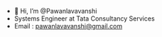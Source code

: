 - 👋 Hi, I’m @Pawanlavavanshi
- Systems Engineer at Tata Consultancy Services
- Email : pawanlavavanshi@gmail.com

<!---
Pawanlavavanshi/Pawanlavavanshi is a ✨ special ✨ repository because its `README.md` (this file) appears on your GitHub profile.
You can click the Preview link to take a look at your changes.
--->
